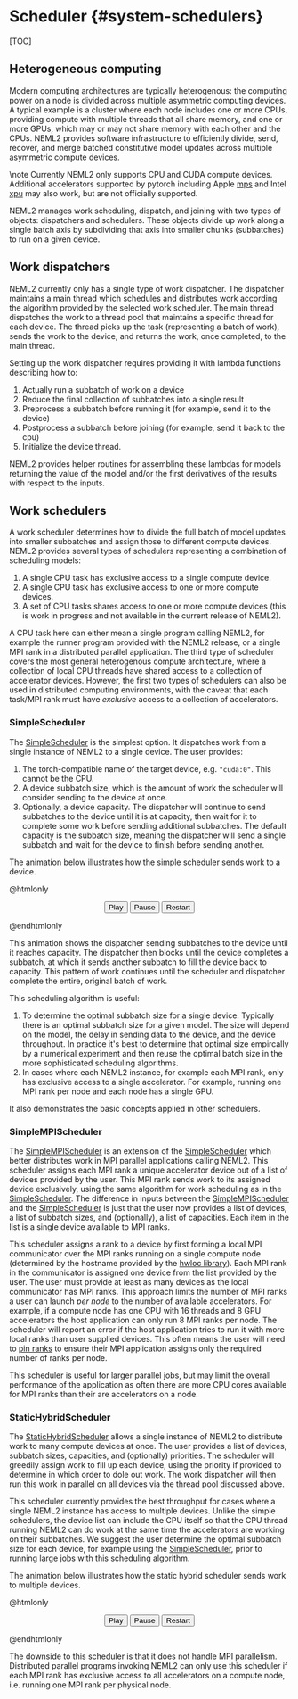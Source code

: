 # Scheduler {#system-schedulers}

[TOC]

## Heterogeneous computing

Modern computing architectures are typically heterogenous: the computing power on a node is divided across multiple asymmetric computing devices.  A typical example is a cluster where each node includes one or more CPUs, providing compute with multiple threads that all share memory, and one or more GPUs, which may or may not share memory with each other and the CPUs.  NEML2 provides software infrastructure to efficiently divide, send, recover, and merge batched constitutive model updates across multiple asymmetric compute devices.

\note
Currently NEML2 only supports CPU and CUDA compute devices.  Additional accelerators supported by pytorch including Apple [mps](https://pytorch.org/docs/stable/mps.html) and Intel [xpu](https://pytorch.org/docs/stable/xpu.html) may also work, but are not officially supported.

NEML2 manages work scheduling, dispatch, and joining with two types of objects: dispatchers and schedulers.  These objects divide up work along a single batch axis by subdividing that axis into smaller chunks (subbatches) to run on a given device.

## Work dispatchers

NEML2 currently only has a single type of work dispatcher.  The dispatcher maintains a main thread which schedules and distributes work according the algorithm provided by the selected work scheduler.  The main thread dispatches the work to a thread pool that maintains a specific thread for each device.  The thread picks up the task (representing a batch of work), sends the work to the device, and returns the work, once completed, to the main thread.

Setting up the work dispatcher requires providing it with lambda functions describing how to:
1. Actually run a subbatch of work on a device
2. Reduce the final collection of subbatches into a single result
3. Preprocess a subbatch before running it (for example, send it to the device)
4. Postprocess a subbatch before joining (for example, send it back to the cpu)
5. Initialize the device thread.

NEML2 provides helper routines for assembling these lambdas for models returning the value of the model and/or the first derivatives of the results with respect to the inputs.

## Work schedulers

A work scheduler determines how to divide the full batch of model updates into smaller subbatches and assign those to different compute devices.  NEML2 provides several types of schedulers representing a combination of scheduling models:
1. A single CPU task has exclusive access to a single compute device.
2. A single CPU task has exclusive access to one or more compute devices.
3. A set of CPU tasks shares access to one or more compute devices (this is work in progress and not available in the current release of NEML2).

A CPU task here can either mean a single program calling NEML2, for example the runner program provided with the NEML2 release, or a single MPI rank in a distributed parallel application.  The third type of scheduler covers the most general heterogenous compute architecture, where a collection of local CPU threads have shared access to a collection of accelerator devices.  However, the first two types of schedulers can also be used in distributed computing environments, with the caveat that each task/MPI rank must have *exclusive* access to a collection of accelerators.

### SimpleScheduler

The [SimpleScheduler](#simplescheduler) is the simplest option.  It dispatches work from a single instance of NEML2 to a single device.  The user provides:
1. The torch-compatible name of the target device, e.g. `"cuda:0"`.  This cannot be the CPU.
2. A device subbatch size, which is the amount of work the scheduler will consider sending to the device at once.
3. Optionally, a device capacity.  The dispatcher will continue to send subbatches to the device until it is at capacity, then wait for it to complete some work before sending additional subbatches.  The default capacity is the subbatch size, meaning the dispatcher will send a single subbatch and wait for the device to finish before sending another.

The animation below illustrates how the simple scheduler sends work to a device.

@htmlonly

<div class="simple-scheduler-demo" style="width:95%"></div>
<div class="simple-scheduler-controls" style="text-align:center">
  <button class="play btn">Play</button>
  <button class="pause btn">Pause</button>
  <button class="restart btn">Restart</button>
</div>

@endhtmlonly

This animation shows the dispatcher sending subbatches to the device until it reaches capacity.  The dispatcher then blocks until the device completes a subbatch, at which it sends another subbatch to fill the device back to capacity.  This pattern of work continues until the scheduler and dispatcher complete the entire, original batch of work.

This scheduling algorithm is useful:
1. To determine the optimal subbatch size for a single device.  Typically there is an optimal subbatch size for a given model.  The size will depend on the model, the delay in sending data to the device, and the device throughput.  In practice it's best to determine that optimal size empircally by a numerical experiment and then reuse the optimal batch size in the more sophisticated scheduling algorithms.
2. In cases where each NEML2 instance, for example each MPI rank, only has exclusive access to a single accelerator.  For example, running one MPI rank per node and each node has a single GPU.

It also demonstrates the basic concepts applied in other schedulers.

### SimpleMPIScheduler

The [SimpleMPIScheduler](#simplempischeduler) is an extension of the [SimpleScheduler](#simplescheduler) which better distributes work in MPI parallel applications calling NEML2.  This scheduler assigns each MPI rank a unique accelerator device out of a list of devices provided by the user.  This MPI rank sends work to its assigned device exclusively, using the same algorithm for work scheduling as in the [SimpleScheduler](#simplescheduler).  The difference in inputs between the [SimpleMPIScheduler](#simplempischeduler) and the [SimpleScheduler](#simplescheduler) is just that the user now provides a list of devices, a list of subbatch sizes, and (optionally), a list of capacities.  Each item in the list is a single device available to MPI ranks.

This scheduler assigns a rank to a device by first forming a local MPI communicator over the MPI ranks running on a single compute node (determined by the hostname provided by the [hwloc library](https://www.open-mpi.org/projects/hwloc/)).  Each MPI rank in the communicator is assigned one device from the list provided by the user.  The user must provide at least as many devices as the local communicator has MPI ranks.  This approach limits the number of MPI ranks a user can launch *per node* to the number of available accelerators.  For example, if a compute node has one CPU with 16 threads and 8 GPU accelerators the host application can only run 8 MPI ranks per node.  The scheduler will report an error if the host application tries to run it with more local ranks than user supplied devices.  This often means the user will need to [pin ranks](https://hpc-wiki.info/hpc/Binding/Pinning) to ensure their MPI application assigns only the required number of ranks per node.

This scheduler is useful for larger parallel jobs, but may limit the overall performance of the application as often there are more CPU cores available for MPI ranks than their are accelerators on a node.

### StaticHybridScheduler

The [StaticHybridScheduler](#statichybridscheduler) allows a single instance of NEML2 to distribute work to many compute devices at once.  The user provides a list of devices, subbatch sizes, capacities, and (optionally) priorities.  The scheduler will greedily assign work to fill up each device, using the priority if provided to determine in which order to dole out work.  The work dispatcher will then run this work in parallel on all devices via the thread pool discussed above.

This scheduler currently provides the best throughput for cases where a single NEML2 instance has access to multiple devices.  Unlike the simple schedulers, the device list can include the CPU itself so that the CPU thread running NEML2 can do work at the same time the accelerators are working on their subbatches.  We suggest the user determine the optimal subbatch size for each device, for example using the [SimpleScheduler](#simplescheduler), prior to running large jobs with this scheduling algorithm.

The animation below illustrates how the static hybrid scheduler sends work to multiple devices.

@htmlonly

<div class="static-hybrid-scheduler-demo" style="width:95%"></div>
<div class="static-hybrid-scheduler-controls" style="text-align:center">
  <button class="play btn">Play</button>
  <button class="pause btn">Pause</button>
  <button class="restart btn">Restart</button>
</div>

@endhtmlonly

The downside to this scheduler is that it does not handle MPI parallelism.  Distributed parallel programs invoking NEML2 can only use this scheduler if each MPI rank has exclusive access to all accelerators on a compute node, i.e. running one MPI rank per physical node.
